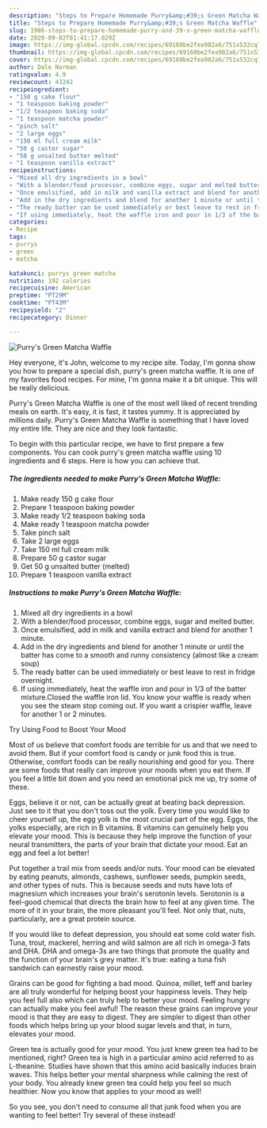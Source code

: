 ```yaml
---
description: "Steps to Prepare Homemade Purry&amp;#39;s Green Matcha Waffle"
title: "Steps to Prepare Homemade Purry&amp;#39;s Green Matcha Waffle"
slug: 1986-steps-to-prepare-homemade-purry-and-39-s-green-matcha-waffle
date: 2020-09-02T01:41:17.029Z
image: https://img-global.cpcdn.com/recipes/69160be2fea982a6/751x532cq70/purrys-green-matcha-waffle-recipe-main-photo.jpg
thumbnail: https://img-global.cpcdn.com/recipes/69160be2fea982a6/751x532cq70/purrys-green-matcha-waffle-recipe-main-photo.jpg
cover: https://img-global.cpcdn.com/recipes/69160be2fea982a6/751x532cq70/purrys-green-matcha-waffle-recipe-main-photo.jpg
author: Dale Norman
ratingvalue: 4.9
reviewcount: 43242
recipeingredient:
- "150 g cake flour"
- "1 teaspoon baking powder"
- "1/2 teaspoon baking soda"
- "1 teaspoon matcha powder"
- "pinch salt"
- "2 large eggs"
- "150 ml full cream milk"
- "50 g castor sugar"
- "50 g unsalted butter melted"
- "1 teaspoon vanilla extract"
recipeinstructions:
- "Mixed all dry ingredients in a bowl"
- "With a blender/food processor, combine eggs, sugar and melted butter."
- "Once emulsified, add in milk and vanilla extract and blend for another 1 minute."
- "Add in the dry ingredients and blend for another 1 minute or until the batter has come to a smooth and runny consistency (almost like a cream soup)"
- "The ready batter can be used immediately or best leave to rest in fridge overnight."
- "If using immediately, heat the waffle iron and pour in 1/3 of the batter mixture.Closed the waffle iron lid. You know your waffle is ready when you see the steam stop coming out. If you want a crispier waffle, leave for another 1 or 2 minutes."
categories:
- Recipe
tags:
- purrys
- green
- matcha

katakunci: purrys green matcha 
nutrition: 192 calories
recipecuisine: American
preptime: "PT29M"
cooktime: "PT43M"
recipeyield: "2"
recipecategory: Dinner

---
```



![Purry&#39;s Green Matcha Waffle](https://img-global.cpcdn.com/recipes/69160be2fea982a6/751x532cq70/purrys-green-matcha-waffle-recipe-main-photo.jpg)

Hey everyone, it's John, welcome to my recipe site. Today, I'm gonna show you how to prepare a special dish, purry&#39;s green matcha waffle. It is one of my favorites food recipes. For mine, I'm gonna make it a bit unique. This will be really delicious.



Purry&#39;s Green Matcha Waffle is one of the most well liked of recent trending meals on earth. It's easy, it is fast, it tastes yummy. It is appreciated by millions daily. Purry&#39;s Green Matcha Waffle is something that I have loved my entire life. They are nice and they look fantastic.


To begin with this particular recipe, we have to first prepare a few components. You can cook purry&#39;s green matcha waffle using 10 ingredients and 6 steps. Here is how you can achieve that.

<!--inarticleads1-->

##### The ingredients needed to make Purry&#39;s Green Matcha Waffle:

1. Make ready 150 g cake flour
1. Prepare 1 teaspoon baking powder
1. Make ready 1/2 teaspoon baking soda
1. Make ready 1 teaspoon matcha powder
1. Take pinch salt
1. Take 2 large eggs
1. Take 150 ml full cream milk
1. Prepare 50 g castor sugar
1. Get 50 g unsalted butter (melted)
1. Prepare 1 teaspoon vanilla extract




<!--inarticleads2-->

##### Instructions to make Purry&#39;s Green Matcha Waffle:

1. Mixed all dry ingredients in a bowl
1. With a blender/food processor, combine eggs, sugar and melted butter.
1. Once emulsified, add in milk and vanilla extract and blend for another 1 minute.
1. Add in the dry ingredients and blend for another 1 minute or until the batter has come to a smooth and runny consistency (almost like a cream soup)
1. The ready batter can be used immediately or best leave to rest in fridge overnight.
1. If using immediately, heat the waffle iron and pour in 1/3 of the batter mixture.Closed the waffle iron lid. You know your waffle is ready when you see the steam stop coming out. If you want a crispier waffle, leave for another 1 or 2 minutes.




Try Using Food to Boost Your Mood


Most of us believe that comfort foods are terrible for us and that we need to avoid them. But if your comfort food is candy or junk food this is true. Otherwise, comfort foods can be really nourishing and good for you. There are some foods that really can improve your moods when you eat them. If you feel a little bit down and you need an emotional pick me up, try some of these.

Eggs, believe it or not, can be actually great at beating back depression. Just see to it that you don't toss out the yolk. Every time you would like to cheer yourself up, the egg yolk is the most crucial part of the egg. Eggs, the yolks especially, are rich in B vitamins. B vitamins can genuinely help you elevate your mood. This is because they help improve the function of your neural transmitters, the parts of your brain that dictate your mood. Eat an egg and feel a lot better!

Put together a trail mix from seeds and/or nuts. Your mood can be elevated by eating peanuts, almonds, cashews, sunflower seeds, pumpkin seeds, and other types of nuts. This is because seeds and nuts have lots of magnesium which increases your brain's serotonin levels. Serotonin is a feel-good chemical that directs the brain how to feel at any given time. The more of it in your brain, the more pleasant you'll feel. Not only that, nuts, particularly, are a great protein source.

If you would like to defeat depression, you should eat some cold water fish. Tuna, trout, mackerel, herring and wild salmon are all rich in omega-3 fats and DHA. DHA and omega-3s are two things that promote the quality and the function of your brain's grey matter. It's true: eating a tuna fish sandwich can earnestly raise your mood. 

Grains can be good for fighting a bad mood. Quinoa, millet, teff and barley are all truly wonderful for helping boost your happiness levels. They help you feel full also which can truly help to better your mood. Feeling hungry can actually make you feel awful! The reason these grains can improve your mood is that they are easy to digest. They are simpler to digest than other foods which helps bring up your blood sugar levels and that, in turn, elevates your mood.

Green tea is actually good for your mood. You just knew green tea had to be mentioned, right? Green tea is high in a particular amino acid referred to as L-theanine. Studies have shown that this amino acid basically induces brain waves. This helps better your mental sharpness while calming the rest of your body. You already knew green tea could help you feel so much healthier. Now you know that applies to your mood as well!

So you see, you don't need to consume all that junk food when you are wanting to feel better! Try several of these instead!

